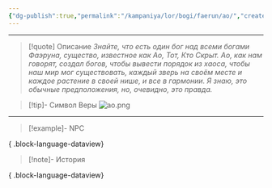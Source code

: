 ```yaml
---
{"dg-publish":true,"permalink":"/kampaniya/lor/bogi/faerun/ao/","created":"2025-01-08T06:42:49.858+03:00","updated":"2025-01-09T10:55:10.537+03:00"}
---
```




<hr></hr>

> [!quote] Описание
> *Знайте, что есть один бог над всеми богами Фаэруна, существо, известное как Ао, Тот, Кто Скрыт. Ао, как нам говорят, создал богов, чтобы вывести порядок из хаоса, чтобы наш мир мог существовать, каждый зверь на своём месте и каждое растение в своей нише, и все в гармонии. Я знаю, это обычные предположения, но, очевидно, это правда.*

>[!tip]- Символ Веры
>![ao.png](/img/user/%D0%90%D1%81%D1%81%D0%B5%D1%82%D1%8B/%D0%9B%D0%BE%D1%80/%D0%91%D0%BE%D0%B3%D0%B8/%D0%A1%D0%B8%D0%BC%D0%B2%D0%BE%D0%BB/ao.png)



<hr></hr>

> [!example]- NPC
> 
{ .block-language-dataview}


> [!note]- История
>  
{ .block-language-dataview}
